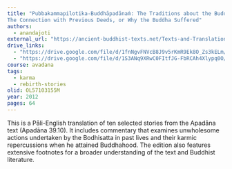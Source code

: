 ```yaml
---
title: "Pubbakammapilotika-Buddhāpadānaṁ: The Traditions about the Buddha (known as)
The Connection with Previous Deeds, or Why the Buddha Suffered"
authors:
  - anandajoti
external_url: "https://ancient-buddhist-texts.net/Texts-and-Translations/Connection-with-Previous-Deeds/"
drive_links:
  - "https://drive.google.com/file/d/1fnNgvFNVcB8J9v5rKmR9Ek8O_Zs3kELm/view?usp=drive_link"
  - "https://drive.google.com/file/d/1S3ANq9XRwC0FItfJG-FbRCAh4Xlypq0O/view?usp=drive_link"
course: avadana
tags:
  - karma
  - rebirth-stories
olid: OL57103155M
year: 2012
pages: 64
---
```


This is a Pāli-English translation of ten selected stories from the Apadāna text (Apadāna 39.10). It includes commentary that examines unwholesome actions undertaken by the Bodhisatta in past lives and their karmic repercussions when he attained Buddhahood. The edition also features extensive footnotes for a broader understanding of the text and Buddhist literature.







